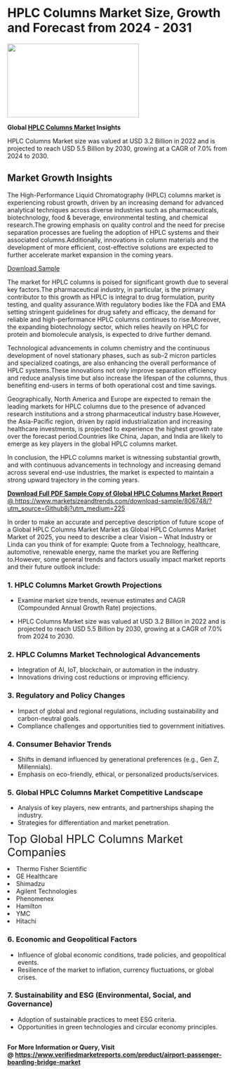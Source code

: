 <H1>HPLC Columns Market Size, Growth and Forecast from 2024 - 2031</H1><img class="aligncenter size-medium wp-image-584254" src="https://thirdeyenews.in/wp-content/uploads/2024/09/Global-Market-Research-300x168.jpeg" alt="" width="300" height="168" /><p><strong>Global&nbsp;<a href="https://www.marketsizeandtrends.com/download-sample/806748/?utm_source=Github8j?utm_medium=225">HPLC Columns Market</a> Insights</strong></p><p>HPLC Columns Market size was valued at USD 3.2 Billion in 2022 and is projected to reach USD 5.5 Billion by 2030, growing at a CAGR of 7.0% from 2024 to 2030.</p><p><h2>Market Growth Insights</h2> <p>The High-Performance Liquid Chromatography (HPLC) columns market is experiencing robust growth, driven by an increasing demand for advanced analytical techniques across diverse industries such as pharmaceuticals, biotechnology, food & beverage, environmental testing, and chemical research.The growing emphasis on quality control and the need for precise separation processes are fueling the adoption of HPLC systems and their associated columns.Additionally, innovations in column materials and the development of more efficient, cost-effective solutions are expected to further accelerate market expansion in the coming years.</p> <p><a href="#">Download Sample</a></p> <p>The market for HPLC columns is poised for significant growth due to several key factors.The pharmaceutical industry, in particular, is the primary contributor to this growth as HPLC is integral to drug formulation, purity testing, and quality assurance.With regulatory bodies like the FDA and EMA setting stringent guidelines for drug safety and efficacy, the demand for reliable and high-performance HPLC columns continues to rise.Moreover, the expanding biotechnology sector, which relies heavily on HPLC for protein and biomolecule analysis, is expected to drive further demand.</p> <p>Technological advancements in column chemistry and the continuous development of novel stationary phases, such as sub-2 micron particles and specialized coatings, are also enhancing the overall performance of HPLC systems.These innovations not only improve separation efficiency and reduce analysis time but also increase the lifespan of the columns, thus benefiting end-users in terms of both operational cost and time savings.</p> <p>Geographically, North America and Europe are expected to remain the leading markets for HPLC columns due to the presence of advanced research institutions and a strong pharmaceutical industry base.However, the Asia-Pacific region, driven by rapid industrialization and increasing healthcare investments, is projected to experience the highest growth rate over the forecast period.Countries like China, Japan, and India are likely to emerge as key players in the global HPLC columns market.</p> <p>In conclusion, the HPLC columns market is witnessing substantial growth, and with continuous advancements in technology and increasing demand across several end-use industries, the market is expected to maintain a strong upward trajectory in the coming years.</p> <p><a href="#"></p><p><span class=""><strong>Download Full PDF Sample Copy of Global HPLC Columns Market Report</strong> @ <a href="https://www.marketsizeandtrends.com/download-sample/806748/?utm_source=Github8j?utm_medium=225" target="_blank">https://www.marketsizeandtrends.com/download-sample/806748/?utm_source=Github8j?utm_medium=225</a></span></p><p>In order to make an accurate and perceptive description of future scope of a Global&nbsp;HPLC Columns Market Market as Global&nbsp;HPLC Columns Market Market of 2025, you need to describe a clear Vision &ndash; What Industry or Linda can you think of for example: Quote from a Technology, healthcare, automotive, renewable energy, name the market you are Reffering to.However, some general trends and factors usually impact market reports and their future outlook include:</p><h3>1.&nbsp;<strong>HPLC Columns Market Growth Projections</strong></h3><ul><li>Examine market size trends, revenue estimates and CAGR (Compounded Annual Growth Rate) projections.</li><li><p>HPLC Columns Market size was valued at USD 3.2 Billion in 2022 and is projected to reach USD 5.5 Billion by 2030, growing at a CAGR of 7.0% from 2024 to 2030.</p></li></ul><h3>2.&nbsp;<strong>HPLC Columns Market Technological Advancements</strong></h3><ul><li>Integration of AI, IoT, blockchain, or automation in the industry.</li><li>Innovations driving cost reductions or improving efficiency.</li></ul><h3>3.&nbsp;<strong>Regulatory and Policy Changes</strong></h3><ul><li>Impact of global and regional regulations, including sustainability and carbon-neutral goals.</li><li>Compliance challenges and opportunities tied to government initiatives.</li></ul><h3>4.&nbsp;<strong>Consumer Behavior Trends</strong></h3><ul><li>Shifts in demand influenced by generational preferences (e.g., Gen Z, Millennials).</li><li>Emphasis on eco-friendly, ethical, or personalized products/services.</li></ul><h3>5.&nbsp;<strong>Global HPLC Columns Market Competitive Landscape</strong></h3><ul><li>Analysis of key players, new entrants, and partnerships shaping the industry.</li><li>Strategies for differentiation and market penetration.</li></ul><p data-pm-slice="1 1 []"><span style="color: inherit; font-family: inherit; font-size: 25px;">Top Global HPLC Columns Market Companies</span></p><div class="" data-test-id=""><p><li>Thermo Fisher Scientific</li><li> GE Healthcare</li><li> Shimadzu</li><li> Agilent Technologies</li><li> Phenomenex</li><li> Hamilton</li><li> YMC</li><li> Hitachi</li></p></div><h3>6.&nbsp;<strong>Economic and Geopolitical Factors</strong></h3><ul><li>Influence of global economic conditions, trade policies, and geopolitical events.</li><li>Resilience of the market to inflation, currency fluctuations, or global crises.</li></ul><h3>7.&nbsp;<strong>Sustainability and ESG (Environmental, Social, and Governance)</strong></h3><ul><li>Adoption of sustainable practices to meet ESG criteria.</li><li>Opportunities in green technologies and circular economy principles.</li></ul><h2><strong style="font-size: 14px;">For More Information or Query, Visit @&nbsp;</strong><a style="background-color: #ffffff; font-size: 14px;" href="https://www.marketsizeandtrends.com/report/hplc-columns-market/" target="_blank">https://www.verifiedmarketreports.com/product/airport-passenger-boarding-bridge-market</a></h2>